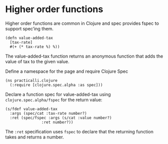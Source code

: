 # Higher order functions
Higher order functions are common in Clojure and spec provides fspec to support spec’ing them.

```eval-clojure
(defn value-added-tax
  [tax-rate]
  #(+ (* tax-rate %) %))
```
The value-added-tax function returns an anonymous function that adds the value of tax to the given value.

Define a namespace for the page and require Clojure Spec

```eval-clojure
(ns practicalli.clojure
  (:require [clojure.spec.alpha :as spec]))
```

Declare a function spec for value-added-tax using `clojure.spec.alpha/fspec` for the return value:

```eval-clojure
(s/fdef value-added-tax
  :args (spec/cat :tax-rate number?)
  :ret (spec/fspec :args (s/cat :value number?)
                :ret number?))
```
The `:ret` specification uses `fspec` to declare that the returning function takes and returns a number.
